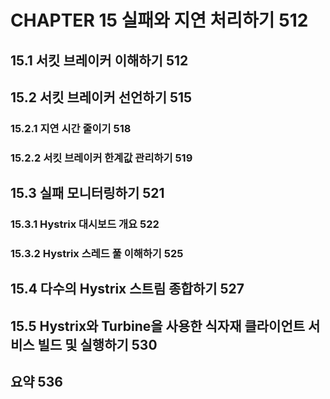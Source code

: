 # CHAPTER 15 실패와 지연 처리하기 512

## 15.1 서킷 브레이커 이해하기 512

## 15.2 서킷 브레이커 선언하기 515

### 15.2.1 지연 시간 줄이기 518

### 15.2.2 서킷 브레이커 한계값 관리하기 519

## 15.3 실패 모니터링하기 521

### 15.3.1 Hystrix 대시보드 개요 522

### 15.3.2 Hystrix 스레드 풀 이해하기 525

## 15.4 다수의 Hystrix 스트림 종합하기 527

## 15.5 Hystrix와 Turbine을 사용한 식자재 클라이언트 서비스 빌드 및 실행하기 530

## 요약 536
